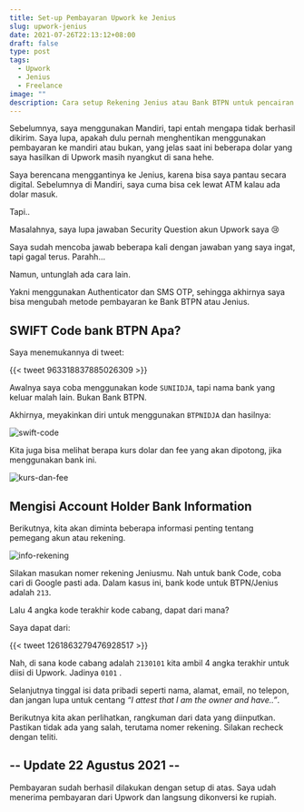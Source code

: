 ```yaml
---
title: Set-up Pembayaran Upwork ke Jenius
slug: upwork-jenius
date: 2021-07-26T22:13:12+08:00
draft: false
type: post
tags:
  - Upwork
  - Jenius
  - Freelance
image: ""
description: Cara setup Rekening Jenius atau Bank BTPN untuk pencairan dana di Upwork
---
```


Sebelumnya, saya menggunakan Mandiri, tapi entah mengapa tidak berhasil dikirim. Saya lupa, apakah dulu pernah menghentikan menggunakan pembayaran ke mandiri atau bukan, yang jelas saat ini beberapa dolar yang saya hasilkan di Upwork masih nyangkut di sana hehe.

Saya berencana menggantinya ke Jenius, karena bisa saya pantau secara digital. Sebelumnya di Mandiri, saya cuma bisa cek lewat ATM kalau ada dolar masuk.

Tapi..

Masalahnya, saya lupa jawaban Security Question akun Upwork saya :cry:

Saya sudah mencoba jawab beberapa kali dengan jawaban yang saya ingat, tapi gagal terus. Parahh…

Namun, untunglah ada cara lain.

Yakni menggunakan Authenticator dan SMS OTP, sehingga akhirnya saya bisa mengubah metode pembayaran ke Bank BTPN atau Jenius.

## SWIFT Code bank BTPN Apa?

Saya menemukannya di tweet:

{{< tweet 963318837885026309 >}}

Awalnya saya coba menggunakan kode `SUNIIDJA`, tapi nama bank yang keluar malah lain. Bukan Bank BTPN.

Akhirnya, meyakinkan diri untuk menggunakan `BTPNIDJA` dan hasilnya:

![swift-code](/img/upwork-jenius/swift-code.png)

Kita juga bisa melihat berapa kurs dolar dan fee yang akan dipotong, jika menggunakan bank ini.

![kurs-dan-fee](/img/upwork-jenius/kurs-dan-fee.png)

## Mengisi Account Holder Bank Information

Berikutnya, kita akan diminta beberapa informasi penting tentang pemegang akun atau rekening.

![info-rekening](/img/upwork-jenius/info-rekening.png)

Silakan masukan nomer rekening Jeniusmu. Nah untuk bank Code, coba cari di Google pasti ada. Dalam kasus ini, bank kode untuk BTPN/Jenius adalah `213`.

Lalu 4 angka kode terakhir kode cabang, dapat dari mana?

Saya dapat dari:

{{< tweet 1261863279476928517 >}}

Nah, di sana kode cabang adalah `2130101` kita ambil 4 angka terakhir untuk diisi di Upwork. Jadinya `0101` .

Selanjutnya tinggal isi data pribadi seperti nama, alamat, email, no telepon, dan jangan lupa untuk centang *“I attest that I am the owner and have..”*.

Berikutnya kita akan perlihatkan, rangkuman dari data yang diinputkan. Pastikan tidak ada yang salah, terutama nomer rekening. Silakan recheck dengan teliti.

## -- Update 22 Agustus 2021 --

Pembayaran sudah berhasil dilakukan dengan setup di atas. Saya udah menerima
pembayaran dari Upwork dan langsung dikonversi ke rupiah.